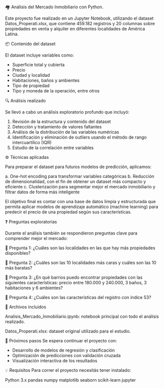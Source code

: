 🏘️ Análisis del Mercado Inmobiliario con Python.

Este proyecto fue realizado en un Jupyter Notebook, utilizando el dataset Datos_Properati.xlsx, que contiene 459.182 registros y 20 columnas sobre propiedades en venta y alquiler en diferentes localidades de América Latina.

📦 Contenido del dataset

El dataset incluye variables como:

- Superficie total y cubierta
- Precio
- Ciudad y localidad
- Habitaciones, baños y ambientes
- Tipo de propiedad
- Tipo y moneda de la operación, entre otros

🔍 Análisis realizado

Se llevó a cabo un análisis exploratorio profundo que incluyó:

1. Revisión de la estructura y contenido del dataset
2. Detección y tratamiento de valores faltantes
3. Análisis de la distribución de las variables numéricas
4. Identificación y eliminación de outliers usando el método de rango intercuartílico (IQR)
5. Estudio de la correlación entre variables

⚙️ Técnicas aplicadas

Para preparar el dataset para futuros modelos de predicción, aplicamos:

a. One-hot encoding para transformar variables categóricas
b. Reducción de dimensionalidad, con el fin de obtener un dataset más compacto y eficiente
c. Clusterización para segmentar mejor el mercado inmobiliario y filtrar datos de forma más inteligente

El objetivo final es contar con una base de datos limpia y estructurada que permita aplicar modelos de aprendizaje automático (machine learning) para predecir el precio de una propiedad según sus características.

❓ Preguntas exploratorias

Durante el análisis también se respondieron preguntas clave para comprender mejor el mercado:

🤔 Pregunta 1: ¿Cuáles son las localidades en las que hay más propiedades disponibles?

🤔 Pregunta 2: ¿Cuáles son las 10 localidades más caras y cuáles son las 10 más baratas?

🤔 Pregunta 3: ¿En qué barrios puedo encontrar propiedades con las siguientes características: precio entre 180.000 y 240.000, 3 baños, 3 habitaciones y 6 ambientes?

🤔 Pregunta 4: ¿Cuáles son las características del registro con índice 53?

📁 Archivos incluidos

Analisis_Mercado_Inmobiliario.ipynb: notebook principal con todo el análisis realizado.

Datos_Properati.xlsx: dataset original utilizado para el estudio.

🚀 Próximos pasos
Se espera continuar el proyecto con:
- Desarrollo de modelos de regresión y clasificación
- Optimización de predicciones con validación cruzada
- Visualización interactiva de los resultados

💡 Requisitos
Para correr el proyecto necesitás tener instalado:

Python 3.x
pandas
numpy
matplotlib
seaborn
scikit-learn
jupyter
